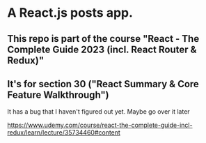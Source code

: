 # A React.js posts app.

## This repo is part of the course "React - The Complete Guide 2023 (incl. React Router & Redux)"

## It's for section 30 ("React Summary & Core Feature Walkthrough")

It has a bug that I haven't figured out yet. Maybe go over it later

https://www.udemy.com/course/react-the-complete-guide-incl-redux/learn/lecture/35734460#content
